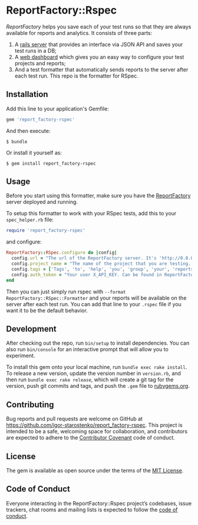 # ReportFactory::Rspec

*ReportFactory* helps you save each of your test runs so that they are always available for reports and analytics.
It consists of three parts:
1. A [rails server](https://github.com/igor-starostenko/report_factory) that provides an interface via JSON API and saves your test runs in a DB;
2. A [web dashboard](https://github.com/igor-starostenko/report_factory-web) which gives you an easy way to configure your test projects and reports;
3. And a test formatter that automatically sends reports to the server after each test run. This repo is the formatter for RSpec.

## Installation

Add this line to your application's Gemfile:

```ruby
gem 'report_factory-rspec'
```

And then execute:

    $ bundle

Or install it yourself as:

    $ gem install report_factory-rspec

## Usage

Before you start using this formatter, make sure you have the [ReportFactory](https://github.com/igor-starostenko/report_factory) server deployed and running.

To setup this formatter to work with your RSpec tests, add this to your `spec_helper.rb` file:

```ruby
require 'report_factory-rspec'
```

and configure:

```ruby
ReportFactory::RSpec.configure do |config|
  config.url = "The url of the ReportFactory server. It's 'http://0.0.0.0:3000' if you're running locally"
  config.project_name = "The name of the project that you are testing. Needs to be previously created in ReportFactory"
  config.tags = ['Tags', 'to', 'help', 'you', 'group', 'your', 'reports']
  config.auth_token = "Your user X_API_KEY. Can be found in ReportFactory in your user information"
end
```

Then you can just simply run rspec with `--format ReportFactory::RSpec::Formatter` and your reports will be available on the server after each test run.
You can add that line to your `.rspec` file if you want it to be the default behavior.

## Development

After checking out the repo, run `bin/setup` to install dependencies. You can also run `bin/console` for an interactive prompt that will allow you to experiment.

To install this gem onto your local machine, run `bundle exec rake install`. To release a new version, update the version number in `version.rb`, and then run `bundle exec rake release`, which will create a git tag for the version, push git commits and tags, and push the `.gem` file to [rubygems.org](https://rubygems.org).

## Contributing

Bug reports and pull requests are welcome on GitHub at https://github.com/igor-starostenko/report_factory-rspec. This project is intended to be a safe, welcoming space for collaboration, and contributors are expected to adhere to the [Contributor Covenant](http://contributor-covenant.org) code of conduct.

## License

The gem is available as open source under the terms of the [MIT License](https://opensource.org/licenses/MIT).

## Code of Conduct

Everyone interacting in the ReportFactory::Rspec project’s codebases, issue trackers, chat rooms and mailing lists is expected to follow the [code of conduct](https://github.com/igor-starostenko/report_factory-rspec/blob/master/CODE_OF_CONDUCT.md).
